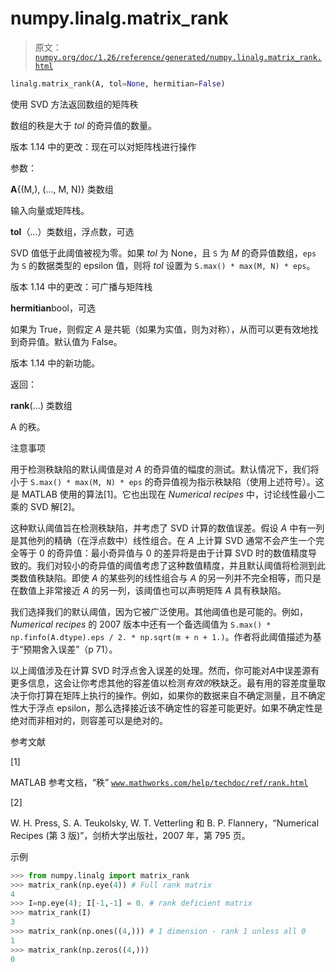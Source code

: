 # numpy.linalg.matrix_rank

> 原文：[`numpy.org/doc/1.26/reference/generated/numpy.linalg.matrix_rank.html`](https://numpy.org/doc/1.26/reference/generated/numpy.linalg.matrix_rank.html)

```py
linalg.matrix_rank(A, tol=None, hermitian=False)
```

使用 SVD 方法返回数组的矩阵秩

数组的秩是大于 *tol* 的奇异值的数量。

版本 1.14 中的更改：现在可以对矩阵栈进行操作

参数：

**A**{(M,), (…, M, N)} 类数组

输入向量或矩阵栈。

**tol**（…）类数组，浮点数，可选

SVD 值低于此阈值被视为零。如果 *tol* 为 None，且 `S` 为 *M* 的奇异值数组，`eps` 为 `S` 的数据类型的 epsilon 值，则将 *tol* 设置为 `S.max() * max(M, N) * eps`。

版本 1.14 中的更改：可广播与矩阵栈

**hermitian**bool，可选

如果为 True，则假定 *A* 是共轭（如果为实值，则为对称），从而可以更有效地找到奇异值。默认值为 False。

版本 1.14 中的新功能。

返回：

**rank**(…) 类数组

A 的秩。

注意事项

用于检测秩缺陷的默认阈值是对 *A* 的奇异值的幅度的测试。默认情况下，我们将小于 `S.max() * max(M, N) * eps` 的奇异值视为指示秩缺陷（使用上述符号）。这是 MATLAB 使用的算法[1]。它也出现在 *Numerical recipes* 中，讨论线性最小二乘的 SVD 解[2]。

这种默认阈值旨在检测秩缺陷，并考虑了 SVD 计算的数值误差。假设 *A* 中有一列是其他列的精确（在浮点数中）线性组合。在 *A* 上计算 SVD 通常不会产生一个完全等于 0 的奇异值：最小奇异值与 0 的差异将是由于计算 SVD 时的数值精度导致的。我们对较小的奇异值的阈值考虑了这种数值精度，并且默认阈值将检测到此类数值秩缺陷。即使 *A* 的某些列的线性组合与 *A* 的另一列并不完全相等，而只是在数值上非常接近 *A* 的另一列，该阈值也可以声明矩阵 *A* 具有秩缺陷。

我们选择我们的默认阈值，因为它被广泛使用。其他阈值也是可能的。例如，*Numerical recipes* 的 2007 版本中还有一个备选阈值为 `S.max() * np.finfo(A.dtype).eps / 2. * np.sqrt(m + n + 1.)`。作者将此阈值描述为基于“预期舍入误差”（p 71）。

以上阈值涉及在计算 SVD 时浮点舍入误差的处理。然而，你可能对*A*中误差源有更多信息，这会让你考虑其他的容差值以检测*有效的*秩缺乏。最有用的容差度量取决于你打算在矩阵上执行的操作。例如，如果你的数据来自不确定测量，且不确定性大于浮点 epsilon，那么选择接近该不确定性的容差可能更好。如果不确定性是绝对而非相对的，则容差可以是绝对的。

参考文献

[1]

MATLAB 参考文档，“秩” [`www.mathworks.com/help/techdoc/ref/rank.html`](https://www.mathworks.com/help/techdoc/ref/rank.html)

[2]

W. H. Press, S. A. Teukolsky, W. T. Vetterling 和 B. P. Flannery，“Numerical Recipes (第 3 版)”，剑桥大学出版社，2007 年，第 795 页。

示例

```py
>>> from numpy.linalg import matrix_rank
>>> matrix_rank(np.eye(4)) # Full rank matrix
4
>>> I=np.eye(4); I[-1,-1] = 0. # rank deficient matrix
>>> matrix_rank(I)
3
>>> matrix_rank(np.ones((4,))) # 1 dimension - rank 1 unless all 0
1
>>> matrix_rank(np.zeros((4,)))
0 
```
